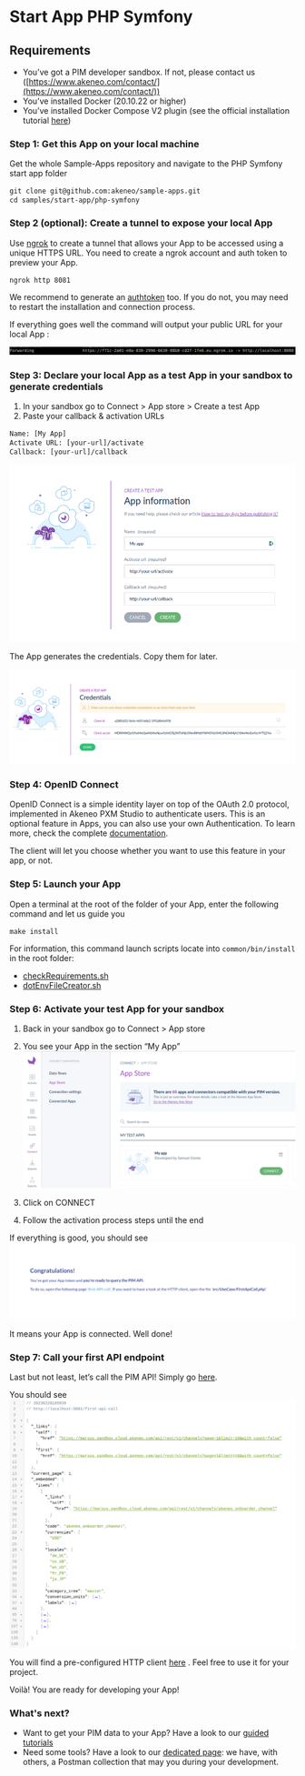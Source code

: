 # Start App PHP Symfony

## Requirements
- You’ve got a PIM developer sandbox. If not, please contact us ([https://www.akeneo.com/contact/](https://www.akeneo.com/contact/))
- You’ve installed Docker (20.10.22 or higher)
- You’ve installed Docker Compose V2 plugin (see the official installation tutorial [here](https://docs.docker.com/compose/install/))


### Step 1: Get this App on your local machine
Get the whole Sample-Apps repository and navigate to the PHP Symfony start app folder
```
git clone git@github.com:akeneo/sample-apps.git
cd samples/start-app/php-symfony
```

### Step 2 (optional): Create a tunnel to expose your local App
Use [ngrok]([https://ngrok.com/](https://ngrok.com/)) to create a tunnel that allows your App to be accessed using a unique HTTPS URL. You need to create a ngrok account and auth token to preview your App.
```
ngrok http 8081
```
We recommend to generate an [authtoken](https://dashboard.ngrok.com/get-started/your-authtoken) too. If you do not, you may need to restart the installation and connection process.

If everything goes well the command will output your public URL for your local App :

![img.png](../../../common/images/step2-1.png)

### Step 3: Declare your local App as a test App in your sandbox to generate credentials
1. In your sandbox go to Connect > App store > Create a test App
2. Paste your callback & activation URLs
```
Name: [My App]
Activate URL: [your-url]/activate
Callback: [your-url]/callback
```
![img.png](../../../common/images/step3-1.png)

The App generates the credentials. Copy them for later.

![img.png](../../../common/images/step3-2.png)

### Step 4: OpenID Connect

OpenID Connect is a simple identity layer on top of the OAuth 2.0 protocol, implemented in Akeneo PXM Studio to authenticate users.
This is an optional feature in Apps, you can also use your own Authentication. To learn more, check the complete [documentation](https://api.akeneo.com/apps/authentication-and-authorization.html#getting-started-with-oauth-20).

The client will let you choose whether you want to use this feature in your app, or not.

### Step 5: Launch your App
Open a terminal at the root of the folder of your App, enter the following command and let us guide you
```
make install
```
For information, this command launch scripts locate into `common/bin/install` in the root folder:

- [checkRequirements.sh](https://github.com/akeneo/sample-apps/blob/main/common/bin/install/checkRequirements.sh)
- [dotEnvFileCreator.sh](https://github.com/akeneo/sample-apps/blob/main/common/bin/install/dotEnvFileCreator.sh)

### Step 6: Activate your test App for your sandbox
1. Back in your sandbox go to Connect > App store
2. You see your App in the section “My App”
![img.png](../../../common/images/step5-1.png)

3. Click on CONNECT
4. Follow the activation process steps until the end

If everything is good, you should see
![img.png](../../../common/images/step5-2_php-symfony.png)

It means your App is connected. Well done!

### Step 7: Call your first API endpoint

Last but not least, let’s call the PIM API!
Simply go [here](http://localhost:8081/first-api-call).

You should see
![img.png](../../../common/images/step6-1.png)


You will find a pre-configured HTTP client [here](https://github.com/akeneo/sample-apps/blob/main/samples/start-app/php-symfony/src/UseCase/FirstApiCall.php) . Feel free to use it for your project.

Voilà! You are ready for developing your App!

### What's next?
- Want to get your PIM data to your App? Have a look to our [guided tutorials](https://api.akeneo.com/tutorials/homepage.html#tags=App%20Workflow)
- Need some tools? Have a look to our [dedicated page](https://api.akeneo.com/apps/app-developer-tools.html): we have, with others, a Postman collection that may you during your development.

